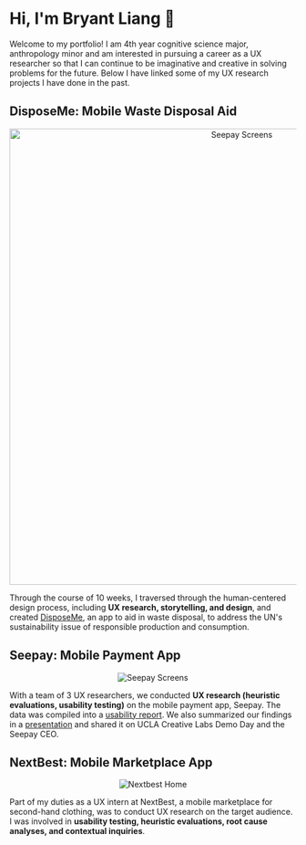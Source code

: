 # Hi, I'm Bryant Liang 🙂

Welcome to my portfolio! I am 4th year cognitive science major, anthropology minor and am interested in pursuing a career as a UX researcher so that I can continue to be imaginative and creative in solving problems for the future. Below I have linked some of my UX research projects I have done in the past. 

<!-- 
Useful Links
1. Basic Github Markdown: https://docs.github.com/en/get-started/writing-on-github/getting-started-with-writing-and-formatting-on-github/basic-writing-and-formatting-syntax
2. DH 110 Github Web Documentation (turning it into index.html): https://docs.google.com/document/d/1vpEVgwfK1LEzB7UEqBU0UpTRvDqYNHJKQGJXOTFqaYU/edit
3. DH 110 Responsive/Bootstrap Tutorial (making it nice): https://docs.google.com/document/d/1CyYUvt42pAI6hiE1CmHUlvB4nJ4RwENeRrh5m_W42jI/edit
-->

## DisposeMe: Mobile Waste Disposal Aid 
<p align="center">
  <img width="800px" src="https://user-images.githubusercontent.com/79380837/206577164-4c33b189-0411-4ec0-ae20-eaffe3d21ada.png" alt="Seepay Screens">
</p>

Through the course of 10 weeks, I traversed through the human-centered design process, including **UX research, storytelling, and design**, and created [DisposeMe](https://github.com/brygoesmoo/DH110/tree/main/Portfolio), an app to aid in waste disposal, to address the UN's sustainability issue of responsible production and consumption. 

## Seepay: Mobile Payment App
<p align="center">
  <img src="https://user-images.githubusercontent.com/79380837/206574239-dc6c5d44-8819-463c-8fc1-8b5509ed941d.png" alt="Seepay Screens">
</p>

With a team of 3 UX researchers, we conducted **UX research (heuristic evaluations, usability testing)** on the mobile payment app, Seepay. The data was compiled into a [usability report](https://drive.google.com/file/d/1rKBLxrFM66W1Xq9ECBqj0PpdzZ-j2HBB/view?usp=sharing). We also summarized our findings in a [presentation](https://drive.google.com/file/d/1ub9fs-LU3hb_aM4atjm28EgqUDebTloO/view?usp=sharing) and shared it on UCLA Creative Labs Demo Day and the Seepay CEO.

## NextBest: Mobile Marketplace App
<p align="center">
  <img src="https://user-images.githubusercontent.com/79380837/206575866-5198086c-eb8d-4323-a9b7-5063cb5eb5e0.png" alt="Nextbest Home">
</p>


Part of my duties as a UX intern at NextBest, a mobile marketplace for second-hand clothing, was to conduct UX research on the target audience. I was involved in **usability testing, heuristic evaluations, root cause analyses, and contextual inquiries**. 

